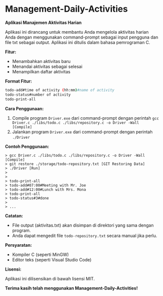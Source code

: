 # Management-Daily-Activities

**Aplikasi Manajemen Aktivitas Harian**

Aplikasi ini dirancang untuk membantu Anda mengelola aktivitas harian Anda dengan menggunakan command-prompt sebagai input pengguna dan file txt sebagai output. Aplikasi ini ditulis dalam bahasa pemrograman C.

**Fitur:**

- Menambahkan aktivitas baru 
- Menandai aktivitas sebagai selesai
- Menampilkan daftar aktivitas

**Format Fitur:**
```bash
todo-add#time of activity (hh:mm)#name of activity
todo-status#number of activity
todo-print-all
```

**Cara Penggunaan:**

1. Compile program `Driver.exe` dari command-prompt dengan perintah `gcc Driver.c ./libs/todo.c ./libs/repository.c -o Driver -Wall [Compile]`
2. Jalankan program `Driver.exe` dari command-prompt dengan perintah `./Driver`

**Contoh Penggunaan:**

```
> gcc Driver.c ./libs/todo.c ./libs/repository.c -o Driver -Wall [Compile]
> git restore ./storage/todo-repository.txt [GIT Restoring Data]
> ./Driver [Run]
>
>
> todo-print-all
> todo-add#07:00#Meeting with Mr. Joe
> todo-add#12:00#Lunch with Mrs. Mona
> todo-print-all
> todo-status#3#done
>
> ...
```

**Catatan:**

- File output (aktivitas.txt) akan disimpan di direktori yang sama dengan program.
- Anda dapat mengedit file `todo-repository.txt` secara manual jika perlu.

**Persyaratan:**

- Kompiler C (seperti MinGW)
- Editor teks (seperti Visual Studio Code)

**Lisensi:**

Aplikasi ini dilisensikan di bawah lisensi MIT.

**Terima kasih telah menggunakan Management-Daily-Activities!**
